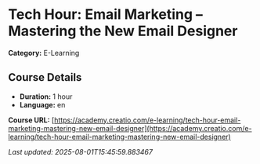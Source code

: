 # Tech Hour: Email Marketing – Mastering the New Email Designer

**Category:** E-Learning

## Course Details

- **Duration:** 1 hour
- **Language:** en

**Course URL:** [https://academy.creatio.com/e-learning/tech-hour-email-marketing-mastering-new-email-designer](https://academy.creatio.com/e-learning/tech-hour-email-marketing-mastering-new-email-designer)

*Last updated: 2025-08-01T15:45:59.883467*
